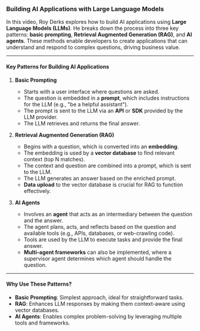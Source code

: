 ### Building AI Applications with Large Language Models

In this video, Roy Derks explores how to build AI applications using **Large Language Models (LLMs)**. He breaks down the process into three key patterns: **basic prompting**, **Retrieval Augmented Generation (RAG)**, and **AI agents**. These methods enable developers to create applications that can understand and respond to complex questions, driving business value.

---

#### Key Patterns for Building AI Applications

1. **Basic Prompting**
   - Starts with a user interface where questions are asked.
   - The question is embedded in a **prompt**, which includes instructions for the LLM (e.g., "be a helpful assistant").
   - The prompt is sent to the LLM via an **API** or **SDK** provided by the LLM provider.
   - The LLM retrieves and returns the final answer.

2. **Retrieval Augmented Generation (RAG)**
   - Begins with a question, which is converted into an **embedding**.
   - The embedding is used by a **vector database** to find relevant context (top N matches).
   - The context and question are combined into a prompt, which is sent to the LLM.
   - The LLM generates an answer based on the enriched prompt.
   - **Data upload** to the vector database is crucial for RAG to function effectively.

3. **AI Agents**
   - Involves an **agent** that acts as an intermediary between the question and the answer.
   - The agent plans, acts, and reflects based on the question and available tools (e.g., APIs, databases, or web-crawling code).
   - Tools are used by the LLM to execute tasks and provide the final answer.
   - **Multi-agent frameworks** can also be implemented, where a supervisor agent determines which agent should handle the question.

---

#### Why Use These Patterns?
- **Basic Prompting**: Simplest approach, ideal for straightforward tasks.
- **RAG**: Enhances LLM responses by making them context-aware using vector databases.
- **AI Agents**: Enables complex problem-solving by leveraging multiple tools and frameworks.
